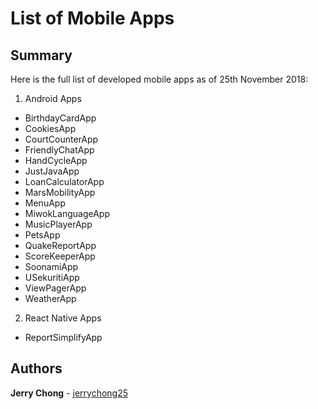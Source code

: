 # List of Mobile Apps

## Summary

Here is the full list of developed mobile apps as of 25th November 2018:
1) Android Apps
* BirthdayCardApp
* CookiesApp
* CourtCounterApp
* FriendlyChatApp
* HandCycleApp
* JustJavaApp
* LoanCalculatorApp
* MarsMobilityApp
* MenuApp
* MiwokLanguageApp
* MusicPlayerApp
* PetsApp
* QuakeReportApp
* ScoreKeeperApp
* SoonamiApp
* USekuritiApp
* ViewPagerApp
* WeatherApp
2) React Native Apps
* ReportSimplifyApp

## Authors

**Jerry Chong** - [jerrychong25](https://github.com/jerrychong25)
